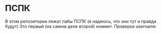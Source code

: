 # ПСПК 
В этом репозитории лежат лабы ПСПК (я надеюсь, что они тут и правда будут)
Это первый (на самом деле второй) коммит.
Проверка username.
